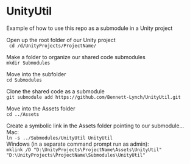 # UnityUtil

Example of how to use this repo as a submodule in a Unity project

Open up the root folder of our Unity project  
` cd /d/UnityProjects/ProjectName/`  

Make a folder to organize our shared code submodules  
`mkdir Submodules`  

Move into the subfolder  
`cd Submodules`  

Clone the shared code as a submodule  
`git submodule add https://github.com/Bennett-Lynch/UnityUtil.git`  

Move into the Assets folder  
`cd ../Assets`  

Create a symbolic link in the Assets folder pointing to our submodule...  
Mac:  
`ln -s ../Submodules/UnityUtil UnityUtil`  
Windows (in a separate command prompt run as admin):  
`mklink /D "D:\UnityProjects\ProjectName\Assets\UnityUtil" "D:\UnityProjects\ProjectName\Submodules\UnityUtil"`